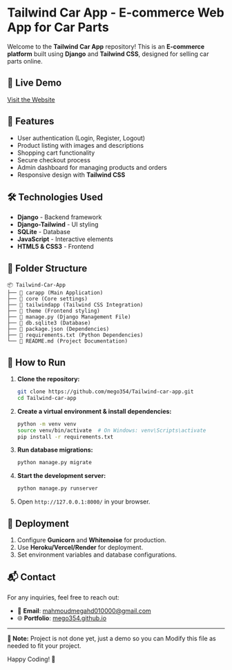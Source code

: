 # Tailwind Car App - E-commerce Web App for Car Parts

Welcome to the **Tailwind Car App** repository! This is an **E-commerce platform** built using **Django** and **Tailwind CSS**, designed for selling car parts online.

## 🚀 Live Demo
[Visit the Website](https://mego354.github.io/Tailwind-car-app/)

## 📌 Features
- User authentication (Login, Register, Logout)
- Product listing with images and descriptions
- Shopping cart functionality
- Secure checkout process
- Admin dashboard for managing products and orders
- Responsive design with **Tailwind CSS**

## 🛠️ Technologies Used
- **Django** - Backend framework
- **Django-Tailwind** - UI styling
- **SQLite** - Database
- **JavaScript** - Interactive elements
- **HTML5 & CSS3** - Frontend

## 📂 Folder Structure
```
📦 Tailwind-Car-App
├── 📁 carapp (Main Application)
├── 📁 core (Core settings)
├── 📁 tailwindapp (Tailwind CSS Integration)
├── 📁 theme (Frontend styling)
├── 📄 manage.py (Django Management File)
├── 📄 db.sqlite3 (Database)
├── 📄 package.json (Dependencies)
├── 📄 requirements.txt (Python Dependencies)
└── 📄 README.md (Project Documentation)
```

## 🚀 How to Run
1. **Clone the repository:**
   ```sh
   git clone https://github.com/mego354/Tailwind-car-app.git
   cd Tailwind-car-app
   ```
2. **Create a virtual environment & install dependencies:**
   ```sh
   python -m venv venv
   source venv/bin/activate  # On Windows: venv\Scripts\activate
   pip install -r requirements.txt
   ```
3. **Run database migrations:**
   ```sh
   python manage.py migrate
   ```
4. **Start the development server:**
   ```sh
   python manage.py runserver
   ```
5. Open `http://127.0.0.1:8000/` in your browser.

## 📌 Deployment
1. Configure **Gunicorn** and **Whitenoise** for production.
2. Use **Heroku/Vercel/Render** for deployment.
3. Set environment variables and database configurations.

## 📬 Contact
For any inquiries, feel free to reach out:
- 📧 **Email**: [mahmoudmegahd010000@gmail.com](mailto:mahmoudmegahd010000@gmail.com)  
- 🌐 **Portfolio**: [mego354.github.io](https://mego354.github.io/mego354/)  

---
**📝 Note:** Project is not done yet, just a demo so you can 
Modify this file as needed to fit your project.

Happy Coding! 🚀
